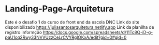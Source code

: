 # Landing-Page-Arquitetura
Este é o desafio 1 do curso de front end da escola DNC 
Link do site disponibilizado https://juliasantosarquitetura.netlify.app
Link da planilha de registro informção https://docs.google.com/spreadsheets/d/11Tc8Q-iD-g-paU1cq2Rwy33NVVUzzCeLrCVYRglOKxA/edit?gid=0#gid=0
